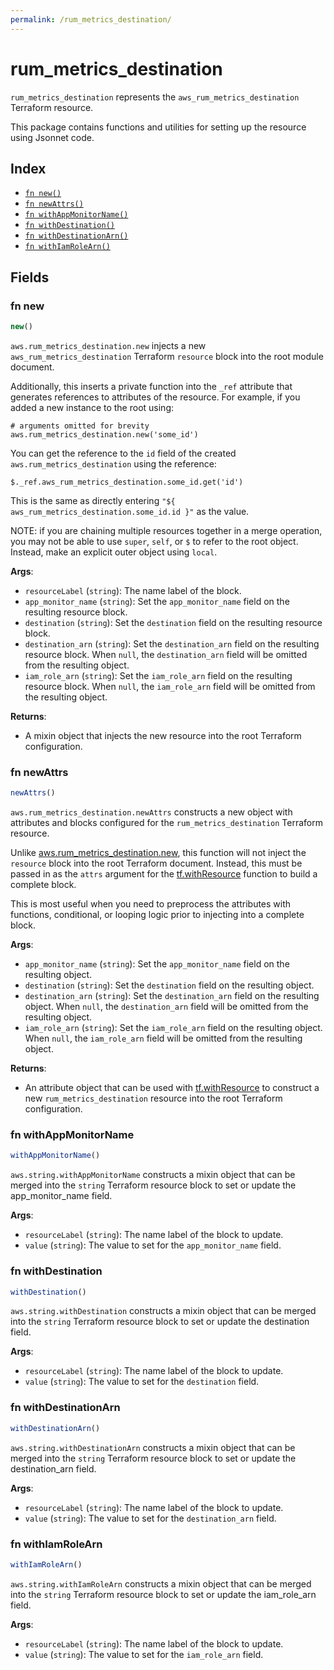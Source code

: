 ```yaml
---
permalink: /rum_metrics_destination/
---
```


# rum_metrics_destination

`rum_metrics_destination` represents the `aws_rum_metrics_destination` Terraform resource.



This package contains functions and utilities for setting up the resource using Jsonnet code.


## Index

* [`fn new()`](#fn-new)
* [`fn newAttrs()`](#fn-newattrs)
* [`fn withAppMonitorName()`](#fn-withappmonitorname)
* [`fn withDestination()`](#fn-withdestination)
* [`fn withDestinationArn()`](#fn-withdestinationarn)
* [`fn withIamRoleArn()`](#fn-withiamrolearn)

## Fields

### fn new

```ts
new()
```


`aws.rum_metrics_destination.new` injects a new `aws_rum_metrics_destination` Terraform `resource`
block into the root module document.

Additionally, this inserts a private function into the `_ref` attribute that generates references to attributes of the
resource. For example, if you added a new instance to the root using:

    # arguments omitted for brevity
    aws.rum_metrics_destination.new('some_id')

You can get the reference to the `id` field of the created `aws.rum_metrics_destination` using the reference:

    $._ref.aws_rum_metrics_destination.some_id.get('id')

This is the same as directly entering `"${ aws_rum_metrics_destination.some_id.id }"` as the value.

NOTE: if you are chaining multiple resources together in a merge operation, you may not be able to use `super`, `self`,
or `$` to refer to the root object. Instead, make an explicit outer object using `local`.

**Args**:
  - `resourceLabel` (`string`): The name label of the block.
  - `app_monitor_name` (`string`): Set the `app_monitor_name` field on the resulting resource block.
  - `destination` (`string`): Set the `destination` field on the resulting resource block.
  - `destination_arn` (`string`): Set the `destination_arn` field on the resulting resource block. When `null`, the `destination_arn` field will be omitted from the resulting object.
  - `iam_role_arn` (`string`): Set the `iam_role_arn` field on the resulting resource block. When `null`, the `iam_role_arn` field will be omitted from the resulting object.

**Returns**:
- A mixin object that injects the new resource into the root Terraform configuration.


### fn newAttrs

```ts
newAttrs()
```


`aws.rum_metrics_destination.newAttrs` constructs a new object with attributes and blocks configured for the `rum_metrics_destination`
Terraform resource.

Unlike [aws.rum_metrics_destination.new](#fn-new), this function will not inject the `resource`
block into the root Terraform document. Instead, this must be passed in as the `attrs` argument for the
[tf.withResource](https://github.com/tf-libsonnet/core/tree/main/docs#fn-withresource) function to build a complete block.

This is most useful when you need to preprocess the attributes with functions, conditional, or looping logic prior to
injecting into a complete block.

**Args**:
  - `app_monitor_name` (`string`): Set the `app_monitor_name` field on the resulting object.
  - `destination` (`string`): Set the `destination` field on the resulting object.
  - `destination_arn` (`string`): Set the `destination_arn` field on the resulting object. When `null`, the `destination_arn` field will be omitted from the resulting object.
  - `iam_role_arn` (`string`): Set the `iam_role_arn` field on the resulting object. When `null`, the `iam_role_arn` field will be omitted from the resulting object.

**Returns**:
  - An attribute object that can be used with [tf.withResource](https://github.com/tf-libsonnet/core/tree/main/docs#fn-withresource) to construct a new `rum_metrics_destination` resource into the root Terraform configuration.


### fn withAppMonitorName

```ts
withAppMonitorName()
```

`aws.string.withAppMonitorName` constructs a mixin object that can be merged into the `string`
Terraform resource block to set or update the app_monitor_name field.



**Args**:
  - `resourceLabel` (`string`): The name label of the block to update.
  - `value` (`string`): The value to set for the `app_monitor_name` field.


### fn withDestination

```ts
withDestination()
```

`aws.string.withDestination` constructs a mixin object that can be merged into the `string`
Terraform resource block to set or update the destination field.



**Args**:
  - `resourceLabel` (`string`): The name label of the block to update.
  - `value` (`string`): The value to set for the `destination` field.


### fn withDestinationArn

```ts
withDestinationArn()
```

`aws.string.withDestinationArn` constructs a mixin object that can be merged into the `string`
Terraform resource block to set or update the destination_arn field.



**Args**:
  - `resourceLabel` (`string`): The name label of the block to update.
  - `value` (`string`): The value to set for the `destination_arn` field.


### fn withIamRoleArn

```ts
withIamRoleArn()
```

`aws.string.withIamRoleArn` constructs a mixin object that can be merged into the `string`
Terraform resource block to set or update the iam_role_arn field.



**Args**:
  - `resourceLabel` (`string`): The name label of the block to update.
  - `value` (`string`): The value to set for the `iam_role_arn` field.
